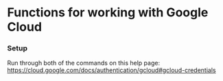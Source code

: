 # Functions for working with Google Cloud
### Setup
Run through both of the commands on this help page:
https://cloud.google.com/docs/authentication/gcloud#gcloud-credentials
